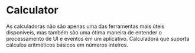 # Calculator
As calculadoras não são apenas uma das ferramentas mais úteis disponíveis, mas também são uma ótima maneira de entender o processamento de UI e eventos em um aplicativo.  Calculadora que suporta cálculos aritméticos básicos em números inteiros.
